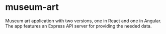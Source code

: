 # museum-art
Museum art application with two versions, one in React and one in Angular. The app features an Express API server for providing the needed data.
